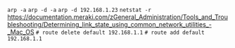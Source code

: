 `arp -a`
`arp -d -a`
`arp -d 192.168.1.23`
`netstat -r`
https://documentation.meraki.com/zGeneral_Administration/Tools_and_Troubleshooting/Determining_link_state_using_common_network_utilities_-_Mac_OS
`# route delete default 192.168.1.1`
`# route add default 192.168.1.1`